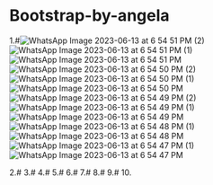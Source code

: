 # Bootstrap-by-angela
1.#![WhatsApp Image 2023-06-13 at 6 54 51 PM (2)](https://github.com/krunalbhongade/Bootstrap-by-angela/assets/126875304/db4cd055-fc95-44ef-b32e-205e77546d6e)
![WhatsApp Image 2023-06-13 at 6 54 51 PM (1)](https://github.com/krunalbhongade/Bootstrap-by-angela/assets/126875304/d9d7dc82-6bf6-44f1-9569-e331e3ae8a57)
![WhatsApp Image 2023-06-13 at 6 54 51 PM](https://github.com/krunalbhongade/Bootstrap-by-angela/assets/126875304/cec6400d-1e4d-4d6e-898b-6177357ff679)
![WhatsApp Image 2023-06-13 at 6 54 50 PM (2)](https://github.com/krunalbhongade/Bootstrap-by-angela/assets/126875304/525952aa-91b6-435e-873b-9bdce615f671)
![WhatsApp Image 2023-06-13 at 6 54 50 PM (1)](https://github.com/krunalbhongade/Bootstrap-by-angela/assets/126875304/62782adb-98ea-47f2-8ecb-0717b1dc3c5c)
![WhatsApp Image 2023-06-13 at 6 54 50 PM](https://github.com/krunalbhongade/Bootstrap-by-angela/assets/126875304/a0777027-f6f8-4165-8131-a7ec476857fa)
![WhatsApp Image 2023-06-13 at 6 54 49 PM (2)](https://github.com/krunalbhongade/Bootstrap-by-angela/assets/126875304/a765ed7f-2410-4e51-9246-da713a642949)
![WhatsApp Image 2023-06-13 at 6 54 49 PM (1)](https://github.com/krunalbhongade/Bootstrap-by-angela/assets/126875304/464a465e-d063-468c-b071-76a02c127941)
![WhatsApp Image 2023-06-13 at 6 54 49 PM](https://github.com/krunalbhongade/Bootstrap-by-angela/assets/126875304/cc4b5115-225d-47b2-9fda-b23ba12ec64f)
![WhatsApp Image 2023-06-13 at 6 54 48 PM (1)](https://github.com/krunalbhongade/Bootstrap-by-angela/assets/126875304/3946b5f9-24f6-4199-b760-a62407bff37e)
![WhatsApp Image 2023-06-13 at 6 54 48 PM](https://github.com/krunalbhongade/Bootstrap-by-angela/assets/126875304/09576b07-c22c-48c8-a201-c198cb7ccdbe)
![WhatsApp Image 2023-06-13 at 6 54 47 PM (1)](https://github.com/krunalbhongade/Bootstrap-by-angela/assets/126875304/226a7500-6bb2-480a-bf14-f2423736505d)
![WhatsApp Image 2023-06-13 at 6 54 47 PM](https://github.com/krunalbhongade/Bootstrap-by-angela/assets/126875304/6c52eb3f-f810-47f0-bbf1-0096e3302d4e)

2.#
3.#
4.#
5.#
6.#
7.#
8.#
9.#
10.
